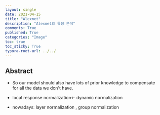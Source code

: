 ```yaml
---
layout: single
date: 2021-04-15
title: "Alexnet"
description: "Alexnet의 특징 분석"
comments: True
published: True
categories: "Image"
toc: true
toc_sticky: True
typora-root-url: ../../
---
```


## Abstract

* So our model should also have lots of prior knowledge to compensate for all the data we don't have.





* local response normalization<- dynamic normalization
* nowadays: layer normalization , group normalization 